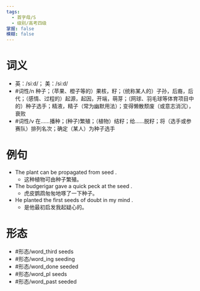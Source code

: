 ```yaml
---
tags:
  - 首字母/S
  - 级别/高考四级
掌握: false
模糊: false
---
```

# 词义
- 英：/siːd/； 美：/siːd/
- #词性/n  种子；（苹果、橙子等的）果核，籽；（统称某人的）子孙，后裔，后代；（感情、过程的）起源，起因，开端，萌芽；（网球、羽毛球等体育项目中的）种子选手；精液，精子（常为幽默用法）；变得懒散颓废（或意志消沉），衰败 
- #词性/v  在……播种；(种子)繁殖；（植物）结籽；给……脱籽；将（选手或参赛队）排列名次；确定（某人）为种子选手
# 例句
- The plant can be propagated from seed .
	- 这种植物可由种子繁殖。
- The budgerigar gave a quick peck at the seed .
	- 虎皮鹦鹉匆匆地啄了一下种子。
- He planted the first seeds of doubt in my mind .
	- 是他最初启发我起疑心的。
# 形态
- #形态/word_third seeds
- #形态/word_ing seeding
- #形态/word_done seeded
- #形态/word_pl seeds
- #形态/word_past seeded
